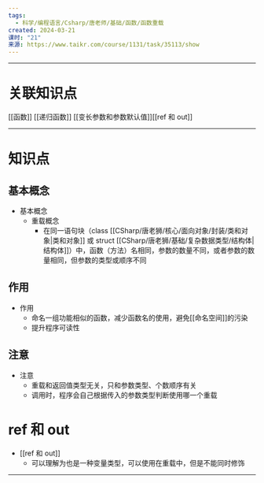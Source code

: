 ```yaml
---
tags:
  - 科学/编程语言/Csharp/唐老师/基础/函数/函数重载
created: 2024-03-21
课时: "21"
来源: https://www.taikr.com/course/1131/task/35113/show
---
```


---
# 关联知识点

[[函数]] [[递归函数]] [[变长参数和参数默认值]][[ref 和 out]]

---
# 知识点

## 基本概念

- 基本概念
	- 重载概念
		- 在同一语句块（class [[CSharp/唐老狮/核心/面向对象/封装/类和对象|类和对象]] 或 struct [[CSharp/唐老狮/基础/复杂数据类型/结构体|结构体]]）中，函数（方法）名相同，参数的数量不同，或者参数的数量相同，但参数的类型或顺序不同
## 作用

- 作用
	- 命名一组功能相似的函数，减少函数名的使用，避免[[命名空间]]的污染
	- 提升程序可读性
## 注意

- 注意
	- 重载和返回值类型无关，只和参数类型、个数顺序有关
	- 调用时，程序会自己根据传入的参数类型判断使用哪一个重载
# ref 和 out
- [[ref 和 out]]
	- 可以理解为也是一种变量类型，可以使用在重载中，但是不能同时修饰

---


